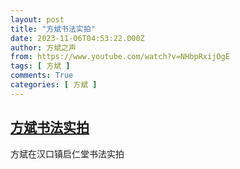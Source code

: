 ```yaml
---
layout: post
title: "方斌书法实拍"
date: 2023-11-06T04:53:22.000Z
author: 方斌之声
from: https://www.youtube.com/watch?v=NHbpRxijOgE
tags: [ 方斌 ]
comments: True
categories: [ 方斌 ]
---
```

<!--1699246402000-->
[方斌书法实拍](https://www.youtube.com/watch?v=NHbpRxijOgE)
------

<div>
方斌在汉口镇启仁堂书法实拍
</div>

